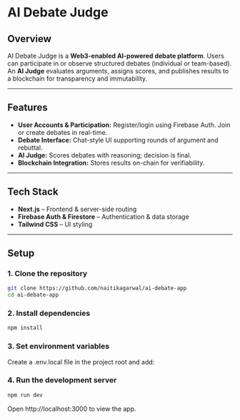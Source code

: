 # AI Debate Judge

## Overview
AI Debate Judge is a **Web3-enabled AI-powered debate platform**. Users can participate in or observe structured debates (individual or team-based). An **AI Judge** evaluates arguments, assigns scores, and publishes results to a blockchain for transparency and immutability.

---

## Features
- **User Accounts & Participation:** Register/login using Firebase Auth. Join or create debates in real-time.
- **Debate Interface:** Chat-style UI supporting rounds of argument and rebuttal.
- **AI Judge:** Scores debates with reasoning; decision is final.
- **Blockchain Integration:** Stores results on-chain for verifiability.

---

## Tech Stack
- **Next.js** – Frontend & server-side routing
- **Firebase Auth & Firestore** – Authentication & data storage
- **Tailwind CSS** – UI styling

---

## Setup

### 1. Clone the repository
```bash
git clone https://github.com/naitikagarwal/ai-debate-app
cd ai-debate-app
```
### 2. Install dependencies
```bash
npm install
```

### 3. Set environment variables

Create a .env.local file in the project root and add:


### 4. Run the development server
```bash
npm run dev
```

Open http://localhost:3000
 to view the app.